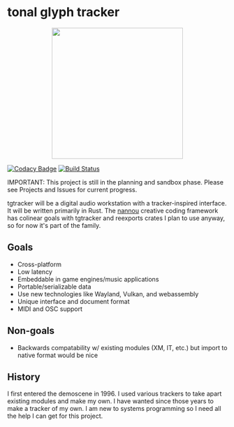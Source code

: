 # tonal glyph tracker

<p align="center"><img src = "https://raw.githubusercontent.com/tonal-glyph/tgtracker/master/logo.png" width="300" height="300"></p>

[![Codacy Badge](https://api.codacy.com/project/badge/Grade/2b4d117015214886905691720955eb85)](https://app.codacy.com/app/scalarwaves/tgtracker?utm_source=github.com&utm_medium=referral&utm_content=tonal-glyph/tgtracker&utm_campaign=Badge_Grade_Dashboard)
[![Build Status](https://travis-ci.org/tonal-glyph/tgtracker.svg?branch=master)](https://travis-ci.org/tonal-glyph/tgtracker)

IMPORTANT: This project is still in the planning and sandbox phase. Please see Projects and Issues for current progress.

tgtracker will be a digital audio workstation with a tracker-inspired interface. It will be written primarily in Rust. The [nannou](https://github.com/nannou-org/nannou) creative coding framework has colinear goals with tgtracker and reexports crates I plan to use anyway, so for now it's part of the family.

## Goals

- Cross-platform
- Low latency
- Embeddable in game engines/music applications
- Portable/serializable data
- Use new technologies like Wayland, Vulkan, and webassembly
- Unique interface and document format
- MIDI and OSC support

## Non-goals

- Backwards compatability w/ existing modules (XM, IT, etc.) but import to native format would be nice

## History

I first entered the demoscene in 1996. I used various trackers to take apart existing modules and make my own. I have wanted since those years to make a tracker of my own. I am new to systems programming so I need all the help I can get for this project.

